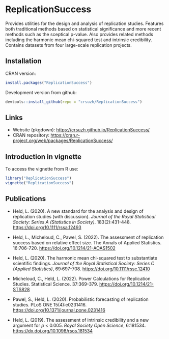 # ReplicationSuccess

Provides utilities for the design and analysis of replication studies.
Features both traditional methods based on statistical significance and
more recent methods such as the sceptical p-value. Also provides related
methods including the harmonic mean chi-squared test and intrinsic credibility.
Contains datasets from four large-scale replication projects.

## Installation

CRAN version:
```r
install.packages("ReplicationSuccess")
```

Development version from github:
```r
devtools::install_github(repo = "crsuzh/ReplicationSuccess")
```

## Links

- Website (pkgdown): https://crsuzh.github.io/ReplicationSuccess/
- CRAN repository: https://cran.r-project.org/web/packages/ReplicationSuccess/

## Introduction in vignette

To access the vignette from R use:
```r
library("ReplicationSuccess")
vignette("ReplicationSuccess")
```


## Publications

  - Held, L. (2020). A new standard for the analysis and design of replication
    studies (with discussion). *Journal of the Royal Statistical Society: Series
    A (Statistics in Society)*. 183(2):431-448.
    <https://doi.org/10.1111/rssa.12493>
  
  - Held, L., Micheloud, C., Pawel, S. (2022). The assessment of replication
    success based on relative effect size. The Annals of Applied Statistics.
    16:706-720. <https://doi.org/10.1214/21-AOAS1502>
  
  - Held, L. (2020). The harmonic mean chi-squared test to substantiate
    scientific findings. *Journal of the Royal Statistical Society: Series C
    (Applied Statistics)*, 69:697-708. <https://doi.org/10.1111/rssc.12410>
    
  - Micheloud, C., Held, L. (2022). Power Calculations for Replication Studies.
    Statistical Science. 37:369-379. <https://doi.org/10.1214/21-STS828>
    
  - Pawel, S., Held, L. (2020). Probabilistic forecasting of replication
    studies. PLoS ONE 15(4):e0231416.
    <https://doi.org/10.1371/journal.pone.0231416>
    
  - Held, L. (2019). The assessment of intrinsic credibility and a new argument
    for *p* < 0.005. *Royal Society Open Science*, 6:181534.
    <https://dx.doi.org/10.1098/rsos.181534>
